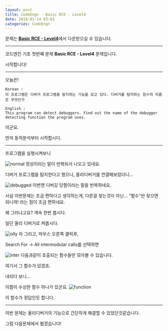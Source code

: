 ```yaml
---
layout: post
title: CodeEngn - Basic RCE - Level4
date: 2019-01-14 03:03
categories: CodeEngn
---
```

문제는 [**Basic RCE - Level4**](https://codeengn.com/challenges/basic/04)에서 
다운받으실 수 있습니다.
* * *
코드엔진 기초 첫번째 문제
**Basic RCE - Level4**
문제입니다.

시작합니다!

* * *

오늘은!

```
Korean : 
이 프로그램은 디버거 프로그램을 탐지하는 기능을 갖고 있다. 디버거를 탐지하는 함수의 이름은 무엇인가 

English : 
This program can detect debuggers. Find out the name of the debugger detecting function the program uses. 
```
이군요.

먼저 동적분석부터 시작합시다.

* * *

프로그램을 실행시켜보니

![normal](https://user-images.githubusercontent.com/46376448/51088928-1625d200-17a9-11e9-89f7-59a1c780fcd0.JPG)
정상이라는 말이 반복되서 나오고 있네요.

디버거 프로그램을 탐지한다고 했으니, 올리디버거를 연결해보았더니...

![debugged](https://user-images.githubusercontent.com/46376448/51088925-158d3b80-17a9-11e9-95e6-a0a8784aa3a9.JPG)
이번엔 디버깅 당함이라는 말을 반복하네요.

사실 이번문제는 조금 편하다고 생각하는게, 다른걸 찾는것이 아닌...
"함수"만 찾으면 되니까! 라는 점이 조금 편하네요.

왜 그러냐고요? 계속 한번 봅시다.

일단 올리 디버거로 켜봅시다.

![olly](https://user-images.githubusercontent.com/46376448/51088929-1625d200-17a9-11e9-8c48-285f3b247698.JPG)
자 그리고, 마우스 오른쪽 클릭후,

Search For -> All intermodular calls를 선택하면

![inter](https://user-images.githubusercontent.com/46376448/51088997-cb588a00-17a9-11e9-83f5-2d1c2c030f67.JPG)
다음과같이 호출되는 함수들만 모아볼 수 있습니다.

여기서 그 함수가 있겠죠.

내리다 보니...

이름이 수상한 함수 하나가 있군요.
![function](https://user-images.githubusercontent.com/46376448/51088927-158d3b80-17a9-11e9-8c9c-0e75f399dc0f.png)

이 함수가 정답인듯 합니다.

* * *

이번 문제는 올리디버거의 기능으로 간단하게 해결할 수 있었던것같습니다.

그럼 다음문제에서 뵙겠습니다!